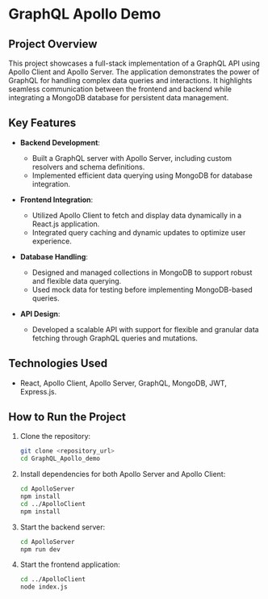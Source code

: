 # GraphQL Apollo Demo

## Project Overview

This project showcases a full-stack implementation of a GraphQL API using Apollo Client and Apollo Server.
The application demonstrates the power of GraphQL for handling complex data queries and interactions.
It highlights seamless communication between the frontend and backend while integrating a MongoDB database for persistent data management.

## Key Features

- **Backend Development**:
  - Built a GraphQL server with Apollo Server, including custom resolvers and schema definitions.
  - Implemented efficient data querying using MongoDB for database integration.

- **Frontend Integration**:
  - Utilized Apollo Client to fetch and display data dynamically in a React.js application.
  - Integrated query caching and dynamic updates to optimize user experience.

- **Database Handling**:
  - Designed and managed collections in MongoDB to support robust and flexible data querying.
  - Used mock data for testing before implementing MongoDB-based queries.

- **API Design**:
  - Developed a scalable API with support for flexible and granular data fetching through GraphQL queries and mutations.

## Technologies Used

 - React, Apollo Client, Apollo Server, GraphQL, MongoDB, JWT, Express.js.

## How to Run the Project

1. Clone the repository:
   ```bash
   git clone <repository_url>
   cd GraphQL_Apollo_demo

2. Install dependencies for both Apollo Server and Apollo Client:
   ```bash
   cd ApolloServer
   npm install
   cd ../ApolloClient
   npm install

3. Start the backend server:
   ```bash
   cd ApolloServer
   npm run dev

4. Start the frontend application:
   ```bash
   cd ../ApolloClient
   node index.js
